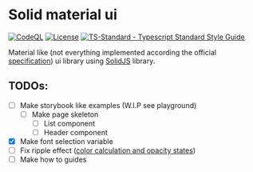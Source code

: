 # Solid material ui

[![CodeQL](https://github.com/azuwey/solid-material-ui/actions/workflows/codeql-analysis.yml/badge.svg?branch=main)](https://github.com/azuwey/solid-material-ui/actions/workflows/codeql-analysis.yml)
[![License](https://badgen.net/github/license/azuwey/solid-material-ui)](https://github.com/azuwey/solid-material-ui/blob/master/LICENSE)
[![TS-Standard - Typescript Standard Style Guide](https://badgen.net/badge/code%20style/ts-standard/blue?icon=typescript)](https://github.com/standard/ts-standard)

Material like (not everything implemented according the official [specification](https://material.io/)) ui library using [SolidJS](https://www.solidjs.com/) library.

## TODOs:

- [ ] Make storybook like examples (W.I.P see playground)
  - [ ] Make page skeleton
    - [ ] List component
    - [ ] Header component
- [x] Make font selection variable
- [ ] Fix ripple effect ([color calculation and opacity states](https://material.io/design/interaction/states.html#anatomy))
- [ ] Make how to guides
